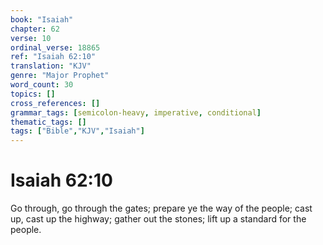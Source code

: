 ```yaml
---
book: "Isaiah"
chapter: 62
verse: 10
ordinal_verse: 18865
ref: "Isaiah 62:10"
translation: "KJV"
genre: "Major Prophet"
word_count: 30
topics: []
cross_references: []
grammar_tags: [semicolon-heavy, imperative, conditional]
thematic_tags: []
tags: ["Bible","KJV","Isaiah"]
---
```


# Isaiah 62:10

Go through, go through the gates; prepare ye the way of the people; cast up, cast up the highway; gather out the stones; lift up a standard for the people.
